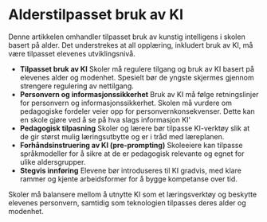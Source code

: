 # Alderstilpasset bruk av KI

Denne artikkelen omhandler tilpasset bruk av kunstig intelligens i skolen basert på alder. Det understrekes at all opplæring, inkludert bruk av KI, må være tilpasset elevenes utviklingsnivå.


- **Tilpasset bruk av KI** Skoler må regulere tilgang og bruk av KI basert på elevenes alder og modenhet. Spesielt bør de yngste skjermes gjennom strengere regulering av nettilgang.
- **Personvern og informasjonssikkerhet** Bruk av KI må følge retningslinjer for personvern og informasjonssikkerhet. Skolen må vurdere om pedagogiske fordeler veier opp for personvernkonsekvenser. Dette kan en skole gjøre ved å se på hva slags informasjon KI'
- **Pedagogisk tilpasning** Skoler og lærere bør tilpasse KI-verktøy slik at de gir størst mulig læringsutbytte og er i tråd med læreplanen.
- **Forhåndsinstruering av KI (pre-prompting)** Skoleeiere kan tilpasse språkmodeller for å sikre at de er pedagogisk relevante og egnet for ulike aldersgrupper.
- **Stegvis innføring** Elevene bør introduseres til KI gradvis, med klare rammer og kjente arbeidsformer for å bygge kompetanse over tid.


Skoler må balansere mellom å utnytte KI som et læringsverktøy og beskytte elevenes personvern, samtidig som teknologien tilpasses deres alder og modenhet.